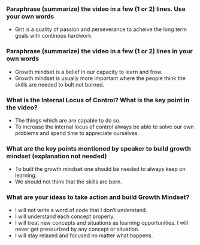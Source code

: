 ### Paraphrase (summarize) the video in a few (1 or 2) lines. Use your own words

* Grit is a quality of passion and perseverance to acheive the long term goals with continous hardwork.
  
### Paraphrase (summarize) the video in a few (1 or 2) lines in your own words

* Growth mindset is a belief in our capacity to learn and frow.
* Growth mindset is usually more important where the people think the skills are needed to bult not borned.
  
### What is the Internal Locus of Control? What is the key point in the video?

* The things which are are capable to do so.
* To increase the internal locus of control always be able to solve our own problems and spend time to appreciate ourselves.

### What are the key points mentioned by speaker to build growth mindset (explanation not needed)

* To built the growth mindset one should be needed to always keep on learning.
* We should not think that the skills are born.

### What are your ideas to take action and build Growth Mindset?

* I will not write a word of code that I don’t understand.
* I will understand each concept properly.
* I will treat new concepts and situations as learning opportunities. I will never get pressurized by any concept or situation.
* I will stay relaxed and focused no matter what happens.
